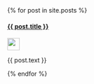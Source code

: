 <div>
  {% for post in site.posts %}
    <div>
      <h4><a href="{{ post.link }}">{{ post.title }}</a></h4>  
      <img src={{ post.img }} style="height: 2em;"></img>
      <p>{{ post.text }}</p>
    </div>
  {% endfor %}
</div>
